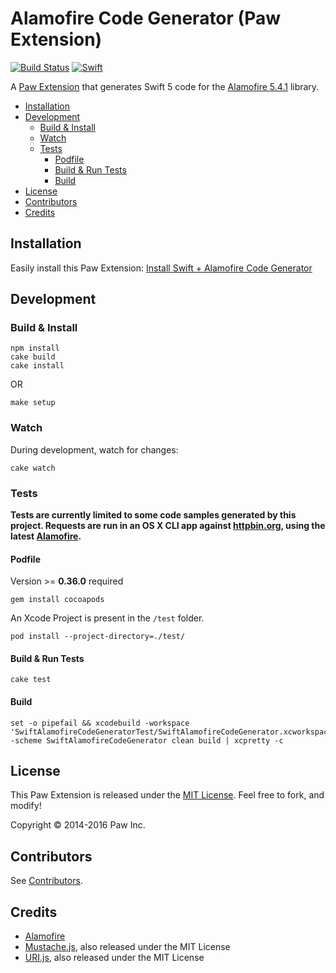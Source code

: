 # Alamofire Code Generator (Paw Extension)

[![Build Status](https://travis-ci.org/luckymarmot/Paw-SwiftAlamofireCodeGenerator.svg?branch=master)](https://travis-ci.org/luckymarmot/Paw-SwiftAlamofireCodeGenerator)
[![Swift](https://img.shields.io/badge/Swift-5.4-orange.svg?style=flat)](https://developer.apple.com/swift/)

A [Paw Extension](https://paw.cloud/extensions/) that generates Swift 5 code for the [Alamofire 5.4.1](https://github.com/Alamofire/Alamofire) library.

- [Installation](#installation)
- [Development](#development)
  - [Build & Install](#build--install)
  - [Watch](#watch)
  - [Tests](#tests)
    - [Podfile](#podfile)
    - [Build & Run Tests](#build--run-tests)
    - [Build](#build)
- [License](#license)
- [Contributors](#contributors)
- [Credits](#credits)

## Installation

Easily install this Paw Extension: [Install Swift + Alamofire Code Generator](https://paw.cloud/extensions/SwiftAlamofireCodeGenerator)

## Development

### Build & Install

```shell
npm install
cake build
cake install
```

OR

```make setup```

### Watch

During development, watch for changes:

```shell
cake watch
```

### Tests

**Tests are currently limited to some code samples generated by this project. Requests are run in an OS X CLI app against [httpbin.org](http://httpbin.org/), using the latest [Alamofire](https://github.com/Alamofire/Alamofire).**

#### Podfile

Version >= **0.36.0** required

```shell
gem install cocoapods
```

An Xcode Project is present in the `/test` folder.

```shell
pod install --project-directory=./test/
```

#### Build & Run Tests

```shell
cake test
```

#### Build

```shell
set -o pipefail && xcodebuild -workspace 'SwiftAlamofireCodeGeneratorTest/SwiftAlamofireCodeGenerator.xcworkspace' -scheme SwiftAlamofireCodeGenerator clean build | xcpretty -c
```

## License

This Paw Extension is released under the [MIT License](LICENSE). Feel free to fork, and modify!

Copyright © 2014-2016 Paw Inc.

## Contributors

See [Contributors](https://github.com/luckymarmot/Paw-SwiftAlamofireCodeGenerator/graphs/contributors).

## Credits

- [Alamofire](https://github.com/Alamofire/Alamofire)
- [Mustache.js](https://github.com/janl/mustache.js/), also released under the MIT License
- [URI.js](http://medialize.github.io/URI.js/), also released under the MIT License
